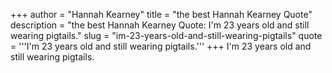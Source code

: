 +++
author = "Hannah Kearney"
title = "the best Hannah Kearney Quote"
description = "the best Hannah Kearney Quote: I'm 23 years old and still wearing pigtails."
slug = "im-23-years-old-and-still-wearing-pigtails"
quote = '''I'm 23 years old and still wearing pigtails.'''
+++
I'm 23 years old and still wearing pigtails.
